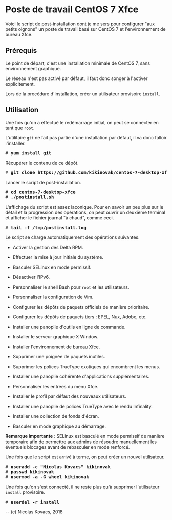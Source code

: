 Poste de travail CentOS 7 Xfce
==============================

Voici le script de post-installation dont je me sers pour configurer "aux
petits oignons" un poste de travail basé sur CentOS 7 et l'environnement de
bureau Xfce. 

Prérequis
---------

Le point de départ, c'est une installation minimale de CentOS 7, sans
environnement graphique.

Le réseau n'est pas activé par défaut, il faut donc songer à l'activer
explicitement.

Lors de la procédure d'installation, créer un utilisateur provisoire `install`.


Utilisation
-----------

Une fois qu'on a effectué le redémarrage initial, on peut se connecter en tant
que `root`.

L'utilitaire `git` ne fait pas partie d'une installation par défaut, il va donc
falloir l'installer. 

<pre>
# <strong>yum install git</strong>
</pre>

Récupérer le contenu de ce dépôt.

<pre>
# <strong>git clone https://github.com/kikinovak/centos-7-desktop-xfce</strong>
</pre>

Lancer le script de post-installation.

<pre>
# <strong>cd centos-7-desktop-xfce</strong>
# <strong>./postinstall.sh</strong>
</pre>

L'affichage du script est assez laconique. Pour en savoir un peu plus sur le
détail et la progression des opérations, on peut ouvrir un deuxième terminal et
afficher le fichier journal "à chaud", comme ceci.

<pre>
# <strong>tail -f /tmp/postinstall.log</strong>
</pre>

Le script se charge automatiquement des opérations suivantes.

  * Activer la gestion des Delta RPM.

  * Effectuer la mise à jour initiale du système.

  * Basculer SELinux en mode permissif.

  * Désactiver l'IPv6.

  * Personnaliser le shell Bash pour `root` et les utilisateurs.

  * Personnaliser la configuration de Vim.

  * Configurer les dépôts de paquets officiels de manière prioritaire.

  * Configurer les dépôts de paquets tiers : EPEL, Nux, Adobe, etc.

  * Installer une panoplie d'outils en ligne de commande.
  
  * Installer le serveur graphique X Window.

  * Installer l'environnement de bureau Xfce.

  * Supprimer une poignée de paquets inutiles.

  * Supprimer les polices TrueType exotiques qui encombrent les menus.

  * Installer une panoplie cohérente d'applications supplémentaires.

  * Personnaliser les entrées du menu Xfce.

  * Installer le profil par défaut des nouveaux utilisateurs.

  * Installer une panoplie de polices TrueType avec le rendu Infinality.

  * Installer une collection de fonds d'écran.

  * Basculer en mode graphique au démarrage.

**Remarque importante** : SELinux est basculé en mode permissif de manière
temporaire afin de permettre aux admins de résoudre manuellement les éventuels
blocages avant de rebasculer en mode renforcé. 

Une fois que le script est arrivé à terme, on peut créer un nouvel utilisateur.

<pre>
# <strong>useradd -c "Nicolas Kovacs" kikinovak</strong>
# <strong>passwd kikinovak</strong>
# <strong>usermod -a -G wheel kikinovak</strong>
</pre>

Une fois qu'on s'est connecté, il ne reste plus qu'à supprimer l'utilisateur
`install` provisoire.

<pre>
# <strong>userdel -r install</strong>
</pre>

-- (c) Nicolas Kovacs, 2018
